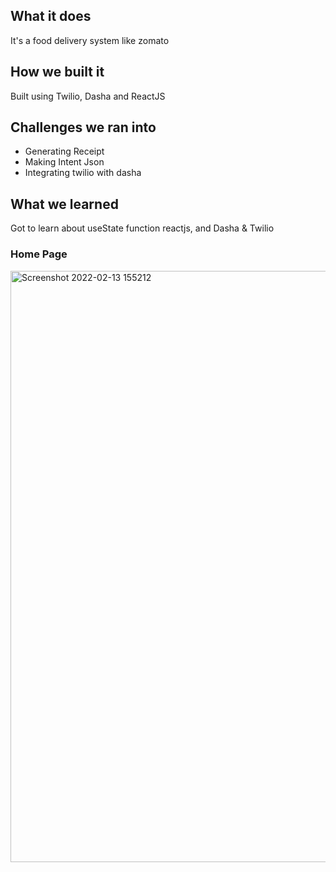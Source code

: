 ## What it does
It's a food delivery system like zomato

## How we built it
Built using Twilio, Dasha and ReactJS

## Challenges we ran into
- Generating Receipt
- Making Intent Json
- Integrating twilio with dasha 

## What we learned
Got to learn about useState function reactjs, and Dasha & Twilio

### Home Page
<img width="946" alt="Screenshot 2022-02-13 155212" src="https://user-images.githubusercontent.com/53110238/153749677-aa6ae442-1254-49c2-bb2d-f449e4d24b9c.png">
